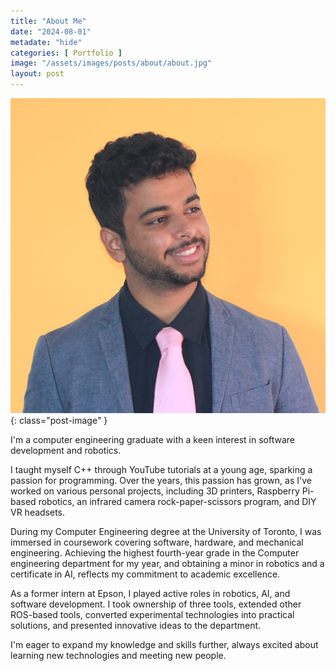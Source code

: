 ```yaml
---
title: "About Me"
date: "2024-08-01"
metadate: "hide"
categories: [ Portfolio ]
image: "/assets/images/posts/about/about.jpg"
layout: post
---
```


![](/assets/images/posts/about/about.jpg){: class="post-image" }

I'm a computer engineering graduate with a keen interest in software development and robotics.

I taught myself C++ through YouTube tutorials at a young age, sparking a passion for programming. Over the years, this passion has grown, as I've worked on various personal projects, including 3D printers, Raspberry Pi-based robotics, an infrared camera rock-paper-scissors program, and DIY VR headsets.

During my Computer Engineering degree at the University of Toronto, I was immersed in coursework covering software, hardware, and mechanical engineering. Achieving the highest fourth-year grade in the Computer engineering department for my year, and obtaining a minor in robotics and a certificate in AI, reflects my commitment to academic excellence.

As a former intern at Epson, I played active roles in robotics, AI, and software development. I took ownership of three tools, extended other ROS-based tools, converted experimental technologies into practical solutions, and presented innovative ideas to the department.

I'm eager to expand my knowledge and skills further, always excited about learning new technologies and meeting new people.
